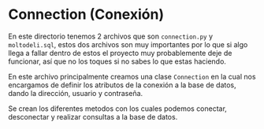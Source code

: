 # Connection (Conexión)

En este directorio tenemos 2 archivos que son `connection.py` y `moltodeli.sql`, estos dos archivos son muy importantes por lo que si algo llega a fallar dentro de estos el proyecto muy probablemente deje de funcionar, así que no los toques si no sabes lo que estas haciendo.

En este archivo principalmente creamos una clase `Connection` en la cual nos encargamos de definir los atributos de la conexión a la base de datos, dando la dirección, usuario y contraseña.

Se crean los diferentes metodos con los cuales podemos conectar, desconectar y realizar consultas a la base de datos.
